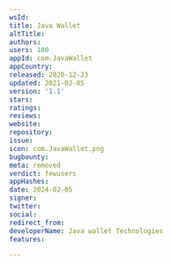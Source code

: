```yaml
---
wsId: 
title: Java Wallet
altTitle: 
authors: 
users: 100
appId: com.JavaWallet
appCountry: 
released: 2020-12-23
updated: 2021-02-05
version: '1.1'
stars: 
ratings: 
reviews: 
website: 
repository: 
issue: 
icon: com.JavaWallet.png
bugbounty: 
meta: removed
verdict: fewusers
appHashes: 
date: 2024-02-05
signer: 
twitter: 
social: 
redirect_from: 
developerName: Java wallet Technologies
features: 

---
```


